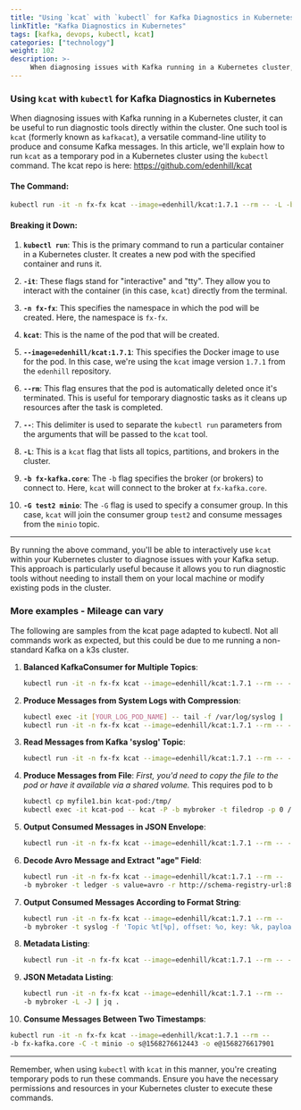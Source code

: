 ```yaml
---
title: "Using `kcat` with `kubectl` for Kafka Diagnostics in Kubernetes"
linkTitle: "Kafka Diagnostics in Kubernetes"
tags: [kafka, devops, kubectl, kcat] 
categories: ["technology"]
weight: 102
description: >-
     When diagnosing issues with Kafka running in a Kubernetes cluster, it can be useful to run diagnostic tools directly within the cluster.
---
```


### Using `kcat` with `kubectl` for Kafka Diagnostics in Kubernetes

When diagnosing issues with Kafka running in a Kubernetes cluster, it can be useful to run diagnostic tools directly within the cluster. One such tool is `kcat` (formerly known as `kafkacat`), a versatile command-line utility to produce and consume Kafka messages. In this article, we'll explain how to run `kcat` as a temporary pod in a Kubernetes cluster using the `kubectl` command. The kcat repo is here:  https://github.com/edenhill/kcat 

#### The Command:

```bash
kubectl run -it -n fx-fx kcat --image=edenhill/kcat:1.7.1 --rm -- -L -b fx-kafka.core -G test2 minio
```

#### Breaking it Down:

1. **`kubectl run`**: This is the primary command to run a particular container in a Kubernetes cluster. It creates a new pod with the specified container and runs it.

2. **`-it`**: These flags stand for "interactive" and "tty". They allow you to interact with the container (in this case, `kcat`) directly from the terminal.

3. **`-n fx-fx`**: This specifies the namespace in which the pod will be created. Here, the namespace is `fx-fx`.

4. **`kcat`**: This is the name of the pod that will be created.

5. **`--image=edenhill/kcat:1.7.1`**: This specifies the Docker image to use for the pod. In this case, we're using the `kcat` image version `1.7.1` from the `edenhill` repository.

6. **`--rm`**: This flag ensures that the pod is automatically deleted once it's terminated. This is useful for temporary diagnostic tasks as it cleans up resources after the task is completed.

7. **`--`**: This delimiter is used to separate the `kubectl run` parameters from the arguments that will be passed to the `kcat` tool.

8. **`-L`**: This is a `kcat` flag that lists all topics, partitions, and brokers in the cluster.

9. **`-b fx-kafka.core`**: The `-b` flag specifies the broker (or brokers) to connect to. Here, `kcat` will connect to the broker at `fx-kafka.core`.

10. **`-G test2 minio`**: The `-G` flag is used to specify a consumer group. In this case, `kcat` will join the consumer group `test2` and consume messages from the `minio` topic.

---

By running the above command, you'll be able to interactively use `kcat` within your Kubernetes cluster to diagnose issues with your Kafka setup. This approach is particularly useful because it allows you to run diagnostic tools without needing to install them on your local machine or modify existing pods in the cluster.



### More examples - Mileage can vary

The following are samples from the kcat page adapted to kubectl. Not all commands work as expected, but this could be due to me running a non-standard Kafka on a k3s cluster.



1. **Balanced KafkaConsumer for Multiple Topics**:
   ```bash
   kubectl run -it -n fx-fx kcat --image=edenhill/kcat:1.7.1 --rm -- -b mybroker -G minio ferris.events
   ```

2. **Produce Messages from System Logs with Compression**:
   ```bash
   kubectl exec -it [YOUR_LOG_POD_NAME] -- tail -f /var/log/syslog | 
   kubectl run -it -n fx-fx kcat --image=edenhill/kcat:1.7.1 --rm -- -b mybroker -t syslog -z snappy
   ```

3. **Read Messages from Kafka 'syslog' Topic**:
   ```bash
   kubectl run -it -n fx-fx kcat --image=edenhill/kcat:1.7.1 --rm -- -b mybroker -t syslog
   ```

4. **Produce Messages from File**:
   *First, you'd need to copy the file to the pod or have it available via a shared volume.* This requires pod to b
   
   ```bash
   kubectl cp myfile1.bin kcat-pod:/tmp/
   kubectl exec -it kcat-pod -- kcat -P -b mybroker -t filedrop -p 0 /tmp/myfile1.bin
   ```
   
5. **Output Consumed Messages in JSON Envelope**:
   ```bash
   kubectl run -it -n fx-fx kcat --image=edenhill/kcat:1.7.1 --rm -- -b mybroker -t syslog -J
   ```

6. **Decode Avro Message and Extract "age" Field**:
   ```bash
   kubectl run -it -n fx-fx kcat --image=edenhill/kcat:1.7.1 --rm -- 
   -b mybroker -t ledger -s value=avro -r http://schema-registry-url:8080 | jq .payload.age
   ```

7. **Output Consumed Messages According to Format String**:
   ```bash
   kubectl run -it -n fx-fx kcat --image=edenhill/kcat:1.7.1 --rm -- 
   -b mybroker -t syslog -f 'Topic %t[%p], offset: %o, key: %k, payload: %S bytes: %s\n'
   ```

8. **Metadata Listing**:
   ```bash
   kubectl run -it -n fx-fx kcat --image=edenhill/kcat:1.7.1 --rm -- -L -b mybroker
   ```

9. **JSON Metadata Listing**:
   ```bash
   kubectl run -it -n fx-fx kcat --image=edenhill/kcat:1.7.1 --rm -- 
   -b mybroker -L -J | jq .
   ```

10. **Consume Messages Between Two Timestamps**:
   ```bash
   kubectl run -it -n fx-fx kcat --image=edenhill/kcat:1.7.1 --rm -- 
   -b fx-kafka.core -C -t minio -o s@1568276612443 -o e@1568276617901
   ```

---

Remember, when using `kubectl` with `kcat` in this manner, you're creating temporary pods to run these commands. Ensure you have the necessary permissions and resources in your Kubernetes cluster to execute these commands.